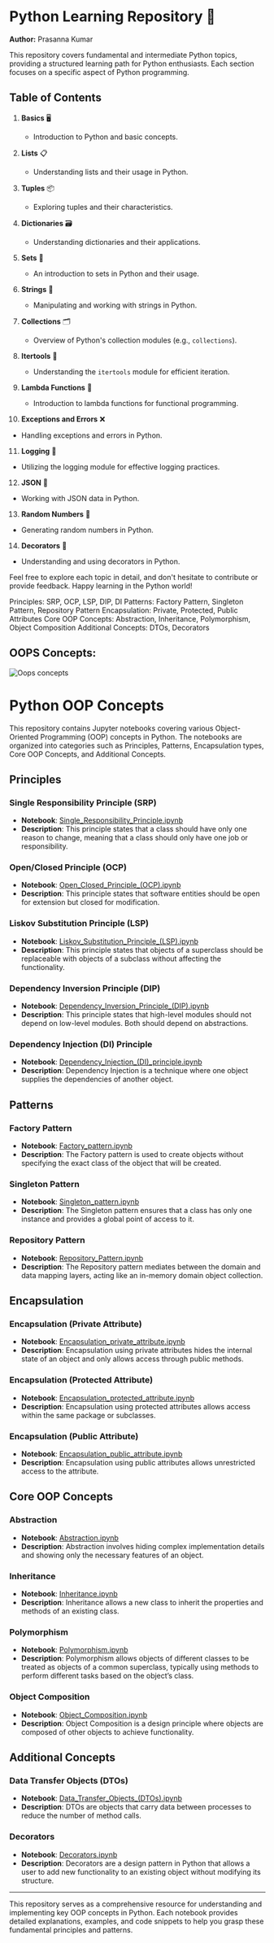 # Python Learning Repository 🐍

**Author:** Prasanna Kumar

This repository covers fundamental and intermediate Python topics, providing a structured learning path for Python enthusiasts. Each section focuses on a specific aspect of Python programming.

## Table of Contents

1. **Basics** 🖥️
   - Introduction to Python and basic concepts.
  
2. **Lists** 📋
   - Understanding lists and their usage in Python.

3. **Tuples** 📦
   - Exploring tuples and their characteristics.

4. **Dictionaries** 🗃️
   - Understanding dictionaries and their applications.
  
5. **Sets** 🧮
   - An introduction to sets in Python and their usage.

6. **Strings** 📝
   - Manipulating and working with strings in Python.

7. **Collections** 🗂️
   - Overview of Python's collection modules (e.g., `collections`).

8. **Itertools** 🔁
   - Understanding the `itertools` module for efficient iteration.

9. **Lambda Functions** 💼
   - Introduction to lambda functions for functional programming.

10. **Exceptions and Errors** ❌
   - Handling exceptions and errors in Python.

11. **Logging** 📜
   - Utilizing the logging module for effective logging practices.

12. **JSON** 🧾
   - Working with JSON data in Python.

13. **Random Numbers** 🎲
   - Generating random numbers in Python.

14. **Decorators** 🎨
   - Understanding and using decorators in Python.

Feel free to explore each topic in detail, and don't hesitate to contribute or provide feedback. Happy learning in the Python world!


Principles:
SRP, OCP, LSP, DIP, DI
Patterns:
Factory Pattern, Singleton Pattern, Repository Pattern
Encapsulation:
Private, Protected, Public Attributes
Core OOP Concepts:
Abstraction, Inheritance, Polymorphism, Object Composition
Additional Concepts:
DTOs, Decorators

## OOPS Concepts:

![Oops concepts](Oops_concepts.png)

# Python OOP Concepts

This repository contains Jupyter notebooks covering various Object-Oriented Programming (OOP) concepts in Python. The notebooks are organized into categories such as Principles, Patterns, Encapsulation types, Core OOP Concepts, and Additional Concepts.

## Principles

### Single Responsibility Principle (SRP)
- **Notebook**: [Single_Responsibility_Principle.ipynb](/Python_oops_concept/Single_Responsibility_Principle.ipynb)
- **Description**: This principle states that a class should have only one reason to change, meaning that a class should only have one job or responsibility.

### Open/Closed Principle (OCP)
- **Notebook**: [Open_Closed_Principle_(OCP).ipynb](/Python_oops_concepts/Open_Closed_Principle_(OCP).ipynb)
- **Description**: This principle states that software entities should be open for extension but closed for modification.

### Liskov Substitution Principle (LSP)
- **Notebook**: [Liskov_Substitution_Principle_(LSP).ipynb](/Python_oops_concepts/Liskov_Substitution_Principle_(LSP).ipynb)
- **Description**: This principle states that objects of a superclass should be replaceable with objects of a subclass without affecting the functionality.

### Dependency Inversion Principle (DIP)
- **Notebook**: [Dependency_Inversion_Principle_(DIP).ipynb](/Python_oops_concepts/Dependency_Inversion_Principle_(DIP).ipynb)
- **Description**: This principle states that high-level modules should not depend on low-level modules. Both should depend on abstractions.

### Dependency Injection (DI) Principle
- **Notebook**: [Dependency_Injection_(DI)_principle.ipynb](/Python_oops_concepts/Dependency_Injection_Principle(DI).ipynb)
- **Description**: Dependency Injection is a technique where one object supplies the dependencies of another object.

## Patterns

### Factory Pattern
- **Notebook**: [Factory_pattern.ipynb](/Python_oops_concepts/Factory_pattern.ipynb)
- **Description**: The Factory pattern is used to create objects without specifying the exact class of the object that will be created.

### Singleton Pattern
- **Notebook**: [Singleton_pattern.ipynb](/Python_oops_concepts/Singleton_pattern.ipynb)
- **Description**: The Singleton pattern ensures that a class has only one instance and provides a global point of access to it.

### Repository Pattern
- **Notebook**: [Repository_Pattern.ipynb](/Python_oops_concepts/Repository_Pattern.ipynb)
- **Description**: The Repository pattern mediates between the domain and data mapping layers, acting like an in-memory domain object collection.

## Encapsulation

### Encapsulation (Private Attribute)
- **Notebook**: [Encapsulation_private_attribute.ipynb](/Python_oops_concepts/Encapsulation_private_attribute.ipynb)
- **Description**: Encapsulation using private attributes hides the internal state of an object and only allows access through public methods.

### Encapsulation (Protected Attribute)
- **Notebook**: [Encapsulation_protected_attribute.ipynb](/Python_oops_concepts/Encapsulation_protected_attribute.ipynb)
- **Description**: Encapsulation using protected attributes allows access within the same package or subclasses.

### Encapsulation (Public Attribute)
- **Notebook**: [Encapsulation_public_attribute.ipynb](/Python_oops_concepts/Encapsulation_public_attribute.ipynb)
- **Description**: Encapsulation using public attributes allows unrestricted access to the attribute.

## Core OOP Concepts

### Abstraction
- **Notebook**: [Abstraction.ipynb](/Python_oops_concepts/Abstraction.ipynb)
- **Description**: Abstraction involves hiding complex implementation details and showing only the necessary features of an object.

### Inheritance
- **Notebook**: [Inheritance.ipynb](/Python_oops_concepts/Inheritance.ipynb)
- **Description**: Inheritance allows a new class to inherit the properties and methods of an existing class.

### Polymorphism
- **Notebook**: [Polymorphism.ipynb](/Python_oops_concepts/Polymorphism.ipynb)
- **Description**: Polymorphism allows objects of different classes to be treated as objects of a common superclass, typically using methods to perform different tasks based on the object’s class.

### Object Composition
- **Notebook**: [Object_Composition.ipynb](/Python_oops_concepts/Object_Composition.ipynb)
- **Description**: Object Composition is a design principle where objects are composed of other objects to achieve functionality.

## Additional Concepts

### Data Transfer Objects (DTOs)
- **Notebook**: [Data_Transfer_Objects_(DTOs).ipynb](/Python_oops_concepts/Data_Transfer_Objects_(DTOs).ipynb)
- **Description**: DTOs are objects that carry data between processes to reduce the number of method calls.

### Decorators
- **Notebook**: [Decorators.ipynb](/Python_oops_concepts/Decorators.ipynb)
- **Description**: Decorators are a design pattern in Python that allows a user to add new functionality to an existing object without modifying its structure.

---

This repository serves as a comprehensive resource for understanding and implementing key OOP concepts in Python. Each notebook provides detailed explanations, examples, and code snippets to help you grasp these fundamental principles and patterns.
